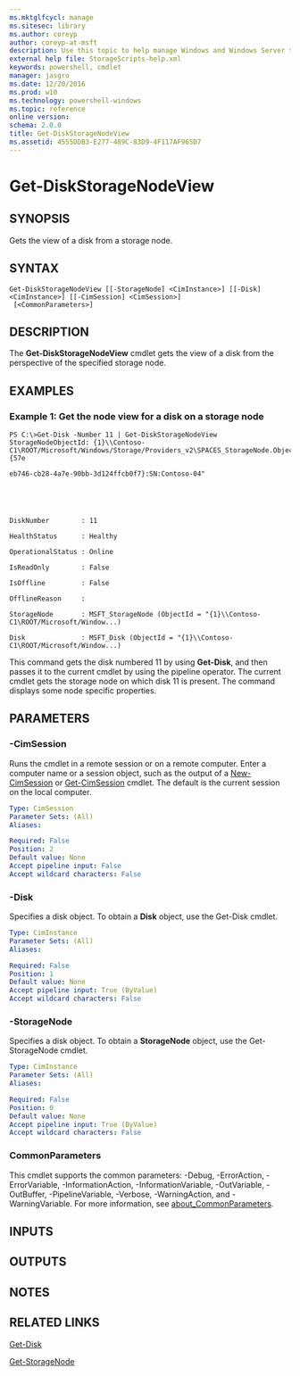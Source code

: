 ```yaml
---
ms.mktglfcycl: manage
ms.sitesec: library
ms.author: coreyp
author: coreyp-at-msft
description: Use this topic to help manage Windows and Windows Server technologies with Windows PowerShell.
external help file: StorageScripts-help.xml
keywords: powershell, cmdlet
manager: jasgro
ms.date: 12/20/2016
ms.prod: w10
ms.technology: powershell-windows
ms.topic: reference
online version: 
schema: 2.0.0
title: Get-DiskStorageNodeView
ms.assetid: 4555DDB3-E277-489C-83D9-4F117AF965D7
---
```


# Get-DiskStorageNodeView

## SYNOPSIS
Gets the view of a disk from a storage node.

## SYNTAX

```
Get-DiskStorageNodeView [[-StorageNode] <CimInstance>] [[-Disk] <CimInstance>] [[-CimSession] <CimSession>]
 [<CommonParameters>]
```

## DESCRIPTION
The **Get-DiskStorageNodeView** cmdlet gets the view of a disk from the perspective of the specified storage node.

## EXAMPLES

### Example 1: Get the node view for a disk on a storage node
```
PS C:\>Get-Disk -Number 11 | Get-DiskStorageNodeView
StorageNodeObjectId: {1}\\Contoso-C1\ROOT/Microsoft/Windows/Storage/Providers_v2\SPACES_StorageNode.ObjectId="{57e

eb746-cb28-4a7e-90bb-3d124ffcb0f7}:SN:Contoso-04"





DiskNumber        : 11

HealthStatus      : Healthy

OperationalStatus : Online

IsReadOnly        : False

IsOffline         : False

OfflineReason     : 

StorageNode       : MSFT_StorageNode (ObjectId = "{1}\\Contoso-C1\ROOT/Microsoft/Window...) 

Disk              : MSFT_Disk (ObjectId = "{1}\\Contoso-C1\ROOT/Microsoft/Window...)
```

This command gets the disk numbered 11 by using **Get-Disk**, and then passes it to the current cmdlet by using the pipeline operator.
The current cmdlet gets the storage node on which disk 11 is present.
The command displays some node specific properties.

## PARAMETERS

### -CimSession
Runs the cmdlet in a remote session or on a remote computer.
Enter a computer name or a session object, such as the output of a [New-CimSession](http://go.microsoft.com/fwlink/p/?LinkId=227967) or [Get-CimSession](http://go.microsoft.com/fwlink/p/?LinkId=227966) cmdlet.
The default is the current session on the local computer.

```yaml
Type: CimSession
Parameter Sets: (All)
Aliases: 

Required: False
Position: 2
Default value: None
Accept pipeline input: False
Accept wildcard characters: False
```

### -Disk
Specifies a disk object.
To obtain a **Disk** object, use the Get-Disk cmdlet.

```yaml
Type: CimInstance
Parameter Sets: (All)
Aliases: 

Required: False
Position: 1
Default value: None
Accept pipeline input: True (ByValue)
Accept wildcard characters: False
```

### -StorageNode
Specifies a disk object.
To obtain a **StorageNode** object, use the Get-StorageNode cmdlet.

```yaml
Type: CimInstance
Parameter Sets: (All)
Aliases: 

Required: False
Position: 0
Default value: None
Accept pipeline input: True (ByValue)
Accept wildcard characters: False
```

### CommonParameters
This cmdlet supports the common parameters: -Debug, -ErrorAction, -ErrorVariable, -InformationAction, -InformationVariable, -OutVariable, -OutBuffer, -PipelineVariable, -Verbose, -WarningAction, and -WarningVariable. For more information, see [about_CommonParameters](http://go.microsoft.com/fwlink/?LinkID=113216).

## INPUTS

## OUTPUTS

## NOTES

## RELATED LINKS

[Get-Disk](./get-disk.md)

[Get-StorageNode](./get-storagenode.md)


